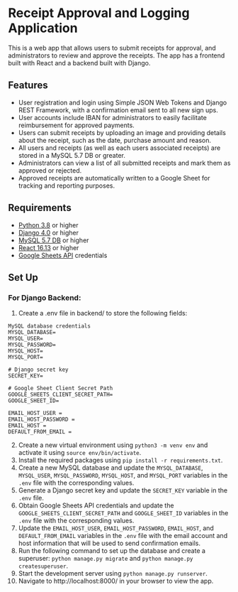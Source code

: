 # Receipt Approval and Logging Application

This is a web app that allows users to submit receipts for approval, and administrators to review and approve the receipts. The app has a frontend built with React and a backend built with Django.

## Features

- User registration and login using Simple JSON Web Tokens and Django REST Framework, with a confirmation email sent to all new sign ups.
- User accounts include IBAN for administrators to easily facilitate reimbursement for approved payments.
- Users can submit receipts by uploading an image and providing details about the receipt, such as the date, purchase amount and reason.
- All users and receipts (as well as each users associated receipts) are stored in a MySQL 5.7  DB or greater.
- Administrators can view a list of all submitted receipts and mark them as approved or rejected.
- Approved receipts are automatically written to a Google Sheet for tracking and reporting purposes.


## Requirements

- [Python 3.8](https://www.python.org/) or higher
- [Django 4.0](https://www.djangoproject.com/) or higher
- [MySQL 5.7 DB](https://dev.mysql.com/) or higher
- [React 16.13](https://reactjs.org/) or higher
- [Google Sheets API](https://developers.google.com/sheets/api) credentials

## Set Up
### For Django Backend:
1. Create a .env file in backend/ to store the following fields:
```env
MySQL database credentials
MYSQL_DATABASE=
MYSQL_USER=
MYSQL_PASSWORD=
MYSQL_HOST=
MYSQL_PORT=

# Django secret key
SECRET_KEY=

# Google Sheet Client Secret Path
GOOGLE_SHEETS_CLIENT_SECRET_PATH=
GOOGLE_SHEET_ID=

EMAIL_HOST_USER = 
EMAIL_HOST_PASSWORD = 
EMAIL_HOST = 
DEFAULT_FROM_EMAIL =
```
2. Create a new virtual environment using `python3 -m venv env` and activate it using `source env/bin/activate`.
3. Install the required packages using `pip install -r requirements.txt`.
4. Create a new MySQL database and update the `MYSQL_DATABASE`, `MYSQL_USER`, `MYSQL_PASSWORD`, `MYSQL_HOST`, and `MYSQL_PORT` variables in the `.env` file with the corresponding values.
5. Generate a Django secret key and update the `SECRET_KEY` variable in the `.env` file.
6. Obtain Google Sheets API credentials and update the `GOOGLE_SHEETS_CLIENT_SECRET_PATH` and `GOOGLE_SHEET_ID` variables in the `.env` file with the corresponding values.
7. Update the `EMAIL_HOST_USER`, `EMAIL_HOST_PASSWORD`, `EMAIL_HOST`, and `DEFAULT_FROM_EMAIL` variables in the `.env` file with the email account and host information that will be used to send confirmation emails.
8. Run the following command to set up the database and create a superuser: `python manage.py migrate` and `python manage.py createsuperuser`.
9. Start the development server using `python manage.py runserver`.
10. Navigate to http://localhost:8000/ in your browser to view the app.
